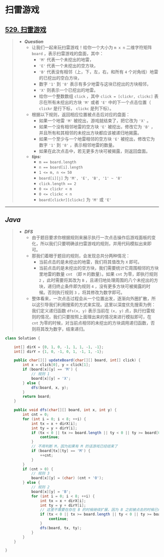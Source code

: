 # 扫雷游戏

## [529. 扫雷游戏](https://leetcode.cn/problems/minesweeper/)

> - ***Question***
>   - 让我们一起来玩扫雷游戏！给你一个大小为 `m x n` 二维字符矩阵 `board` ，表示扫雷游戏的盘面，其中：
>     - `'M'` 代表一个未挖出的地雷，
>     - `'E'` 代表一个未挖出的空方块，
>     - `'B'` 代表没有相邻（上，下，左，右，和所有 `4` 个对角线）地雷的已挖出的空白方块，
>     - 数字 `'1'` 到 `'8'` 表示有多少地雷与这块已挖出的方块相邻，
>     - `'X'` 则表示一个已挖出的地雷。
>     - 给你一个整数数组 `click` ，其中 `click = [clickr, clickc]` 表示在所有未挖出的方块 `'M'` 或者 `'E'` 中的下一个点击位置（ `clickr` 是行下标， `clickc` 是列下标）。
>   - 根据以下规则，返回相应位置被点击后对应的盘面：
>     - 如果一个地雷 `'M'` 被挖出，游戏就结束了，把它改为 `'X'` 。
>     - 如果一个没有相邻地雷的空方块 `'E'` 被挖出，修改它为 `'B'` ，并且所有和其相邻的未挖出方块都应该被递归地揭露。
>     - 如果一个至少与一个地雷相邻的空方块 `'E'` 被挖出，修改它为数字 `'1'` 到 `'8'` ，表示相邻地雷的数量。
>     - 如果在此次点击中，若无更多方块可被揭露，则返回盘面。
>   - ***tips:***
>     - `m == board.length`
>     - `n == board[i].length`
>     - `1 <= m, n <= 50`
>     - `board[i][j]` 为 `'M', 'E', 'B', '1' ~ '8'`
>     - `click.length == 2`
>     - `0 <= clickr < m`
>     - `0 <= clickc < n`
>     - `board[clickr][clickc]` 为 `'M'` 或 `'E'`

---

## *Java*

> - ***DFS***
>   - 由于题目要求你根据规则来展示执行一次点击操作后游戏面板的变化，所以我们只要明确该扫雷游戏的规则，并用代码模拟出来即可。
>   - 那我们着眼于题目的规则，会发现总共分两种情况：
>     - 当前点击的是未挖出的地雷，我们将其值改为 `X` 即可。
>     - 当前点击的是未挖出的空方块，我们需要统计它周围相邻的方块里地雷的数量 `cnt` （即 `M` 的数量）。如果 `cnt` 为零，即执行规则 `2` ，此时需要将其改为 `B` ，且递归地处理周围的八个未挖出的方块，递归终止条件即为规则 `4` ，没有更多方块可被揭露的时候。否则执行规则 `3` ，将其修改为数字即可。
>   - 整体看来，一次点击过程会从一个位置出发，逐渐向外圈扩散，所以这引导我们利用搜索的方式来实现。这里以深度优先搜索为例：我们定义递归函数 `dfs(x, y)` 表示当前在 `(x, y)` 点，执行扫雷规则的情况，我们只要按照上面理出来的情况来进行模拟即可，在 `cnt` 为零的时候，对当前点相邻的未挖出的方块调用递归函数，否则将其改为数字，结束递归。

```java
class Solution {

    int[] dirX = {0, 1, 0, -1, 1, 1, -1, -1};
    int[] dirY = {1, 0, -1, 0, 1, -1, 1, -1};

    public char[][] updateBoard(char[][] board, int[] click) {
        int x = click[0], y = click[1];
        if (board[x][y] == 'M') {
            // 规则 1
            board[x][y] = 'X';
        } else {
            dfs(board, x, y);
        }
        return board;
    }

    public void dfs(char[][] board, int x, int y) {
        int cnt = 0;
        for (int i = 0; i < 8; ++i) {
            int tx = x + dirX[i];
            int ty = y + dirY[i];
            if (tx < 0 || tx >= board.length || ty < 0 || ty >= board[0].length) {
                continue;
            }
            // 不用判断 M，因为如果有 M 的话游戏已经结束了
            if (board[tx][ty] == 'M') {
                ++cnt;
            }
        }
        if (cnt > 0) {
            // 规则 3
            board[x][y] = (char) (cnt + '0');
        } else {
            // 规则 2
            board[x][y] = 'B';
            for (int i = 0; i < 8; ++i) {
                int tx = x + dirX[i];
                int ty = y + dirY[i];
                // 这里不需要在存在 B 的时候继续扩展，因为 B 之前被点击的时候已经被扩展过了
                if (tx < 0 || tx >= board.length || ty < 0 || ty >= board[0].length || board[tx][ty] != 'E') {
                    continue;
                }
                dfs(board, tx, ty);
            }
        }
    }

}
```
